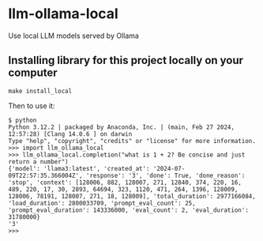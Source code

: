 # llm-ollama-local

Use local LLM models served by Ollama

## Installing library for this project locally on your computer

    make install_local

Then to use it:

```
$ python
Python 3.12.2 | packaged by Anaconda, Inc. | (main, Feb 27 2024, 12:57:28) [Clang 14.0.6 ] on darwin
Type "help", "copyright", "credits" or "license" for more information.
>>> import llm_ollama_local
>>> llm_ollama_local.completion("what is 1 + 2? Be concise and just return a number")
{'model': 'llama3:latest', 'created_at': '2024-07-09T22:57:35.366004Z', 'response': '3', 'done': True, 'done_reason': 'stop', 'context': [128006, 882, 128007, 271, 12840, 374, 220, 16, 489, 220, 17, 30, 2893, 64694, 323, 1120, 471, 264, 1396, 128009, 128006, 78191, 128007, 271, 18, 128009], 'total_duration': 2977166084, 'load_duration': 2800033709, 'prompt_eval_count': 25, 'prompt_eval_duration': 143336000, 'eval_count': 2, 'eval_duration': 31780000}
'3'
>>> 
```